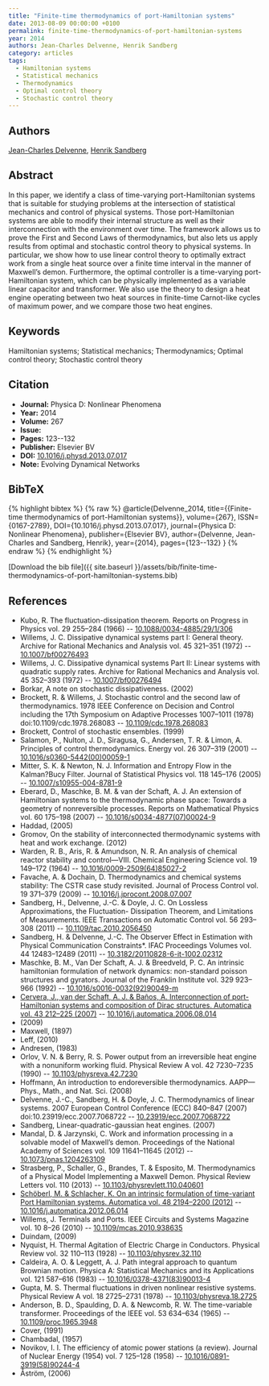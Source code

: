 ```yaml
---
title: "Finite-time thermodynamics of port-Hamiltonian systems"
date: 2013-08-09 00:00:00 +0100
permalink: finite-time-thermodynamics-of-port-hamiltonian-systems
year: 2014
authors: Jean-Charles Delvenne, Henrik Sandberg
category: articles
tags:
  - Hamiltonian systems
  - Statistical mechanics
  - Thermodynamics
  - Optimal control theory
  - Stochastic control theory
---
```

 
## Authors
[Jean-Charles Delvenne](authors/jean-charles-delvenne), [Henrik Sandberg](authors/henrik-sandberg)
 
## Abstract
In this paper, we identify a class of time-varying port-Hamiltonian systems that is suitable for studying problems at the intersection of statistical mechanics and control of physical systems. Those port-Hamiltonian systems are able to modify their internal structure as well as their interconnection with the environment over time. The framework allows us to prove the First and Second Laws of thermodynamics, but also lets us apply results from optimal and stochastic control theory to physical systems. In particular, we show how to use linear control theory to optimally extract work from a single heat source over a finite time interval in the manner of Maxwell’s demon. Furthermore, the optimal controller is a time-varying port-Hamiltonian system, which can be physically implemented as a variable linear capacitor and transformer. We also use the theory to design a heat engine operating between two heat sources in finite-time Carnot-like cycles of maximum power, and we compare those two heat engines.
 
## Keywords
Hamiltonian systems; Statistical mechanics; Thermodynamics; Optimal control theory; Stochastic control theory
 
## Citation
- **Journal:** Physica D: Nonlinear Phenomena
- **Year:** 2014
- **Volume:** 267
- **Issue:** 
- **Pages:** 123--132
- **Publisher:** Elsevier BV
- **DOI:** [10.1016/j.physd.2013.07.017](https://doi.org/10.1016/j.physd.2013.07.017)
- **Note:** Evolving Dynamical Networks
 
## BibTeX
{% highlight bibtex %}
{% raw %}
@article{Delvenne_2014,
  title={{Finite-time thermodynamics of port-Hamiltonian systems}},
  volume={267},
  ISSN={0167-2789},
  DOI={10.1016/j.physd.2013.07.017},
  journal={Physica D: Nonlinear Phenomena},
  publisher={Elsevier BV},
  author={Delvenne, Jean-Charles and Sandberg, Henrik},
  year={2014},
  pages={123--132}
}
{% endraw %}
{% endhighlight %}
 
[Download the bib file]({{ site.baseurl }}/assets/bib/finite-time-thermodynamics-of-port-hamiltonian-systems.bib)
 
## References
- Kubo, R. The fluctuation-dissipation theorem. Reports on Progress in Physics vol. 29 255–284 (1966) -- [10.1088/0034-4885/29/1/306](https://doi.org/10.1088/0034-4885/29/1/306)
- Willems, J. C. Dissipative dynamical systems part I: General theory. Archive for Rational Mechanics and Analysis vol. 45 321–351 (1972) -- [10.1007/bf00276493](https://doi.org/10.1007/bf00276493)
- Willems, J. C. Dissipative dynamical systems Part II: Linear systems with quadratic supply rates. Archive for Rational Mechanics and Analysis vol. 45 352–393 (1972) -- [10.1007/bf00276494](https://doi.org/10.1007/bf00276494)
- Borkar, A note on stochastic dissipativeness. (2002)
- Brockett, R. & Willems, J. Stochastic control and the second law of thermodynamics. 1978 IEEE Conference on Decision and Control including the 17th Symposium on Adaptive Processes 1007–1011 (1978) doi:10.1109/cdc.1978.268083 -- [10.1109/cdc.1978.268083](https://doi.org/10.1109/cdc.1978.268083)
- Brockett, Control of stochastic ensembles. (1999)
- Salamon, P., Nulton, J. D., Siragusa, G., Andersen, T. R. & Limon, A. Principles of control thermodynamics. Energy vol. 26 307–319 (2001) -- [10.1016/s0360-5442(00)00059-1](https://doi.org/10.1016/s0360-5442(00)00059-1)
- Mitter, S. K. & Newton, N. J. Information and Entropy Flow in the Kalman?Bucy Filter. Journal of Statistical Physics vol. 118 145–176 (2005) -- [10.1007/s10955-004-8781-9](https://doi.org/10.1007/s10955-004-8781-9)
- Eberard, D., Maschke, B. M. & van der Schaft, A. J. An extension of Hamiltonian systems to the thermodynamic phase space: Towards a geometry of nonreversible processes. Reports on Mathematical Physics vol. 60 175–198 (2007) -- [10.1016/s0034-4877(07)00024-9](https://doi.org/10.1016/s0034-4877(07)00024-9)
- Haddad, (2005)
- Gromov, On the stability of interconnected thermodynamic systems with heat and work exchange. (2012)
- Warden, R. B., Aris, R. & Amundson, N. R. An analysis of chemical reactor stability and control—VIII. Chemical Engineering Science vol. 19 149–172 (1964) -- [10.1016/0009-2509(64)85027-2](https://doi.org/10.1016/0009-2509(64)85027-2)
- Favache, A. & Dochain, D. Thermodynamics and chemical systems stability: The CSTR case study revisited. Journal of Process Control vol. 19 371–379 (2009) -- [10.1016/j.jprocont.2008.07.007](https://doi.org/10.1016/j.jprocont.2008.07.007)
- Sandberg, H., Delvenne, J.-C. & Doyle, J. C. On Lossless Approximations, the Fluctuation- Dissipation Theorem, and Limitations of Measurements. IEEE Transactions on Automatic Control vol. 56 293–308 (2011) -- [10.1109/tac.2010.2056450](https://doi.org/10.1109/tac.2010.2056450)
- Sandberg, H. & Delvenne, J.-C. The Observer Effect in Estimation with Physical Communication Constraints*. IFAC Proceedings Volumes vol. 44 12483–12489 (2011) -- [10.3182/20110828-6-it-1002.02312](https://doi.org/10.3182/20110828-6-it-1002.02312)
- Maschke, B. M., Van Der Schaft, A. J. & Breedveld, P. C. An intrinsic hamiltonian formulation of network dynamics: non-standard poisson structures and gyrators. Journal of the Franklin Institute vol. 329 923–966 (1992) -- [10.1016/s0016-0032(92)90049-m](https://doi.org/10.1016/s0016-0032(92)90049-m)
- [Cervera, J., van der Schaft, A. J. & Baños, A. Interconnection of port-Hamiltonian systems and composition of Dirac structures. Automatica vol. 43 212–225 (2007)](interconnection-of-port-hamiltonian-systems-and-composition-of-dirac-structures) -- [10.1016/j.automatica.2006.08.014](https://doi.org/10.1016/j.automatica.2006.08.014)
- (2009)
- Maxwell, (1897)
- Leff, (2010)
- Andresen, (1983)
- Orlov, V. N. & Berry, R. S. Power output from an irreversible heat engine with a nonuniform working fluid. Physical Review A vol. 42 7230–7235 (1990) -- [10.1103/physreva.42.7230](https://doi.org/10.1103/physreva.42.7230)
- Hoffmann, An introduction to endoreversible thermodynamics. AAPP—Phys., Math., and Nat. Sci. (2008)
- Delvenne, J.-C., Sandberg, H. & Doyle, J. C. Thermodynamics of linear systems. 2007 European Control Conference (ECC) 840–847 (2007) doi:10.23919/ecc.2007.7068722 -- [10.23919/ecc.2007.7068722](https://doi.org/10.23919/ecc.2007.7068722)
- Sandberg, Linear-quadratic-gaussian heat engines. (2007)
- Mandal, D. & Jarzynski, C. Work and information processing in a solvable model of Maxwell’s demon. Proceedings of the National Academy of Sciences vol. 109 11641–11645 (2012) -- [10.1073/pnas.1204263109](https://doi.org/10.1073/pnas.1204263109)
- Strasberg, P., Schaller, G., Brandes, T. & Esposito, M. Thermodynamics of a Physical Model Implementing a Maxwell Demon. Physical Review Letters vol. 110 (2013) -- [10.1103/physrevlett.110.040601](https://doi.org/10.1103/physrevlett.110.040601)
- [Schöberl, M. & Schlacher, K. On an intrinsic formulation of time-variant Port Hamiltonian systems. Automatica vol. 48 2194–2200 (2012)](on-an-intrinsic-formulation-of-time-variant-port-hamiltonian-systems) -- [10.1016/j.automatica.2012.06.014](https://doi.org/10.1016/j.automatica.2012.06.014)
- Willems, J. Terminals and Ports. IEEE Circuits and Systems Magazine vol. 10 8–26 (2010) -- [10.1109/mcas.2010.938635](https://doi.org/10.1109/mcas.2010.938635)
- Duindam, (2009)
- Nyquist, H. Thermal Agitation of Electric Charge in Conductors. Physical Review vol. 32 110–113 (1928) -- [10.1103/physrev.32.110](https://doi.org/10.1103/physrev.32.110)
- Caldeira, A. O. & Leggett, A. J. Path integral approach to quantum Brownian motion. Physica A: Statistical Mechanics and its Applications vol. 121 587–616 (1983) -- [10.1016/0378-4371(83)90013-4](https://doi.org/10.1016/0378-4371(83)90013-4)
- Gupta, M. S. Thermal fluctuations in driven nonlinear resistive systems. Physical Review A vol. 18 2725–2731 (1978) -- [10.1103/physreva.18.2725](https://doi.org/10.1103/physreva.18.2725)
- Anderson, B. D., Spaulding, D. A. & Newcomb, R. W. The time-variable transformer. Proceedings of the IEEE vol. 53 634–634 (1965) -- [10.1109/proc.1965.3948](https://doi.org/10.1109/proc.1965.3948)
- Cover, (1991)
- Chambadal, (1957)
- Novikov, I. I. The efficiency of atomic power stations (a review). Journal of Nuclear Energy (1954) vol. 7 125–128 (1958) -- [10.1016/0891-3919(58)90244-4](https://doi.org/10.1016/0891-3919(58)90244-4)
- Åström, (2006)

